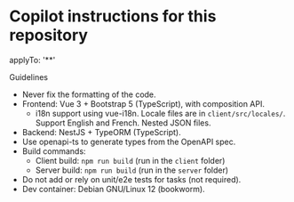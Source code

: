 # Copilot instructions for this repository

applyTo: '\*\*'

Guidelines

- Never fix the formatting of the code.
- Frontend: Vue 3 + Bootstrap 5 (TypeScript), with composition API.
  - i18n support using vue-i18n. Locale files are in `client/src/locales/`. Support English and French. Nested JSON files.
- Backend: NestJS + TypeORM (TypeScript).
- Use openapi-ts to generate types from the OpenAPI spec.
- Build commands:
  - Client build: `npm run build` (run in the `client` folder)
  - Server build: `npm run build` (run in the `server` folder)
- Do not add or rely on unit/e2e tests for tasks (not required).
- Dev container: Debian GNU/Linux 12 (bookworm).
